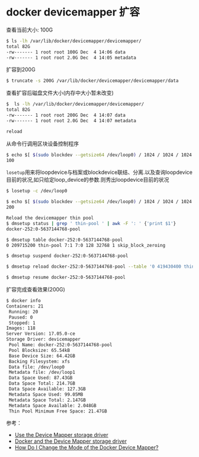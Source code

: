 #  docker devicemapper 扩容

查看当前大小: 100G

```bash
$ ls -lh /var/lib/docker/devicemapper/devicemapper/
total 82G
-rw------- 1 root root 100G Dec  4 14:06 data
-rw------- 1 root root 2.0G Dec  4 14:05 metadata
```

扩容到200G

```bash
$ truncate -s 200G /var/lib/docker/devicemapper/devicemapper/data
```

查看扩容后磁盘文件大小(内存中大小暂未改变)

```bash
$  ls -lh /var/lib/docker/devicemapper/devicemapper/
total 82G
-rw------- 1 root root 200G Dec  4 14:07 data
-rw------- 1 root root 2.0G Dec  4 14:07 metadata

reload
```

从命令行调用区块设备控制程序

```bash
$ echo $[ $(sudo blockdev --getsize64 /dev/loop0) / 1024 / 1024 / 1024 ]
100
```

`losetup`用来将loopdevice与档案或blockdevice联结、分离.以及查询loopdevice目前的状况,如只给定loop_device的参数.则秀出loopdevice目前的状况

```bash
$ losetup -c /dev/loop0

$ echo $[ $(sudo blockdev --getsize64 /dev/loop0) / 1024 / 1024 / 1024 ]
200

Reload the devicemapper thin pool
$ dmsetup status | grep ' thin-pool ' | awk -F ': ' {'print $1'}
docker-252:0-5637144768-pool

$ dmsetup table docker-252:0-5637144768-pool
0 209715200 thin-pool 7:1 7:0 128 32768 1 skip_block_zeroing 

$ dmsetup suspend docker-252:0-5637144768-pool

$ dmsetup reload docker-252:0-5637144768-pool --table '0 419430400 thin-pool 7:1 7:0 128 32768 1 skip_block_zeroing'

$ dmsetup resume docker-252:0-5637144768-pool
```

扩容完成查看效果(200G)

```bash
$ docker info
Containers: 21
 Running: 20
 Paused: 0
 Stopped: 1
Images: 118
Server Version: 17.05.0-ce
Storage Driver: devicemapper
 Pool Name: docker-252:0-5637144768-pool
 Pool Blocksize: 65.54kB
 Base Device Size: 64.42GB
 Backing Filesystem: xfs
 Data file: /dev/loop0
 Metadata file: /dev/loop1
 Data Space Used: 87.43GB
 Data Space Total: 214.7GB
 Data Space Available: 127.3GB
 Metadata Space Used: 99.05MB
 Metadata Space Total: 2.147GB
 Metadata Space Available: 2.048GB
 Thin Pool Minimum Free Space: 21.47GB
```

参考：

 - [Use the Device Mapper storage driver](https://docs.docker.com/storage/storagedriver/device-mapper-driver/)
 - [Docker and the Device Mapper storage driver](https://gdevillele.github.io/engine/userguide/storagedriver/device-mapper-driver/)
 - [How Do I Change the Mode of the Docker Device Mapper?](https://support.huaweicloud.com/intl/en-us/ae-ad-1-usermanual-cce/cce_faq_00096.html)
